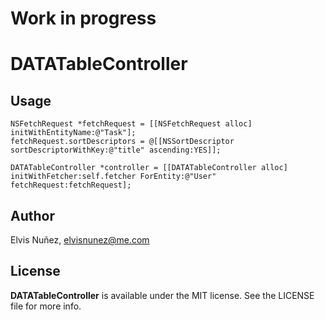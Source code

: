 # Work in progress

# DATATableController

## Usage

```objc
NSFetchRequest *fetchRequest = [[NSFetchRequest alloc] initWithEntityName:@"Task"];
fetchRequest.sortDescriptors = @[[NSSortDescriptor sortDescriptorWithKey:@"title" ascending:YES]];

DATATableController *controller = [[DATATableController alloc] initWithFetcher:self.fetcher ForEntity:@"User" fetchRequest:fetchRequest];
```

## Author

Elvis Nuñez, elvisnunez@me.com

## License

**DATATableController** is available under the MIT license. See the LICENSE file for more info.
